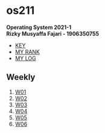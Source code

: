 # os211
**Operating System 2021-1**\
**Rizky Musyaffa Fajari - 1906350755**

* [KEY](https://rizkymusyaffa.github.io/os211/TXT/mypubkey.txt)
* [MY RANK](https://rizkymusyaffa.github.io/os211/TXT/myrank.txt)
* [MY LOG](https://rizkymusyaffa.github.io/os211/TXT/mylog.txt)

## Weekly
1. [W01](W01/)
2. [W02](W02/)
3. [W03](W03/)
4. [W04](W04/)
5. [W05](W05/)
6. [W06](W06/)
